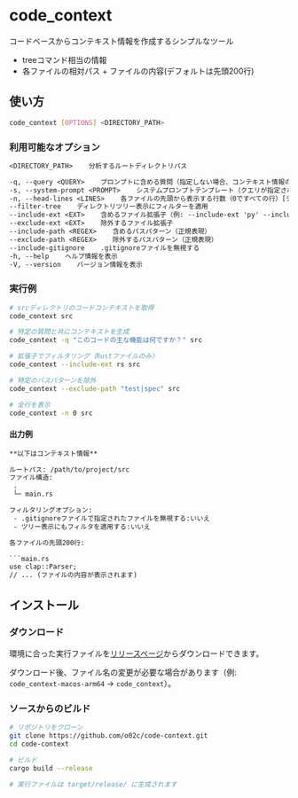 # code_context

コードベースからコンテキスト情報を作成するシンプルなツール

- treeコマンド相当の情報
- 各ファイルの相対パス + ファイルの内容(デフォルトは先頭200行)

## 使い方

```bash
code_context [OPTIONS] <DIRECTORY_PATH>
```

### 利用可能なオプション

```txt
<DIRECTORY_PATH>    分析するルートディレクトリパス

-q, --query <QUERY>    プロンプトに含める質問（指定しない場合、コンテキスト情報のみが出力されます）
-s, --system-prompt <PROMPT>    システムプロンプトテンプレート（クエリが指定された場合のみ表示）[デフォルト値あり]
-n, --head-lines <LINES>    各ファイルの先頭から表示する行数（0ですべての行）[デフォルト: 200]
--filter-tree    ディレクトリツリー表示にフィルターを適用
--include-ext <EXT>    含めるファイル拡張子（例: --include-ext 'py' --include-ext 'js'）
--exclude-ext <EXT>    除外するファイル拡張子
--include-path <REGEX>    含めるパスパターン（正規表現）
--exclude-path <REGEX>    除外するパスパターン（正規表現）
--include-gitignore    .gitignoreファイルを無視する
-h, --help    ヘルプ情報を表示
-V, --version    バージョン情報を表示
```

### 実行例

```bash
# srcディレクトリのコードコンテキストを取得
code_context src

# 特定の質問と共にコンテキストを生成
code_context -q "このコードの主な機能は何ですか？" src

# 拡張子でフィルタリング（Rustファイルのみ）
code_context --include-ext rs src

# 特定のパスパターンを除外
code_context --exclude-path "test|spec" src

# 全行を表示
code_context -n 0 src
```

#### 出力例

```txt
**以下はコンテキスト情報**

ルートパス: /path/to/project/src
ファイル構造:
 .
 └─ main.rs

フィルタリングオプション:
 - .gitignoreファイルで指定されたファイルを無視する:いいえ
 - ツリー表示にもフィルタを適用する:いいえ

各ファイルの先頭200行:

```main.rs
use clap::Parser;
// ... (ファイルの内容が表示されます)
```

## インストール

### ダウンロード

環境に合った実行ファイルを[リリースページ](https://github.com/o02c/code-context/releases)からダウンロードできます。

ダウンロード後、ファイル名の変更が必要な場合があります（例: `code_context-macos-arm64` → `code_context`）。

### ソースからのビルド

```bash
# リポジトリをクローン
git clone https://github.com/o02c/code-context.git
cd code-context

# ビルド
cargo build --release

# 実行ファイルは target/release/ に生成されます
```
